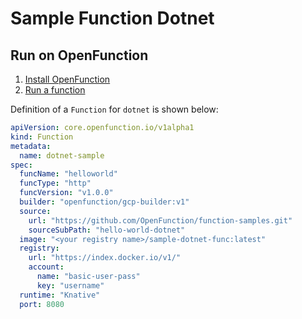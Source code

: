 # Sample Function Dotnet

## Run on OpenFunction

1. [Install OpenFunction](https://github.com/OpenFunction/OpenFunction#quickstart)
2. [Run a function](https://github.com/OpenFunction/OpenFunction#sample-run-a-function)

Definition of a ```Function``` for ```dotnet``` is shown below:

```yaml
apiVersion: core.openfunction.io/v1alpha1
kind: Function
metadata:
  name: dotnet-sample
spec:
  funcName: "helloworld"
  funcType: "http"
  funcVersion: "v1.0.0"
  builder: "openfunction/gcp-builder:v1"
  source:
    url: "https://github.com/OpenFunction/function-samples.git"
    sourceSubPath: "hello-world-dotnet"
  image: "<your registry name>/sample-dotnet-func:latest"
  registry:
    url: "https://index.docker.io/v1/"
    account:
      name: "basic-user-pass"
      key: "username"
  runtime: "Knative"
  port: 8080
```